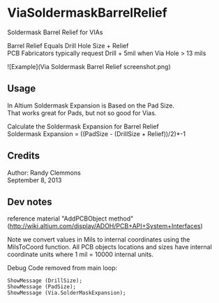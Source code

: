 # ViaSoldermaskBarrelRelief
Soldermask Barrel Relief for VIAs

Barrel Relief Equals Drill Hole Size + Relief\
PCB Fabricators typically request Drill + 5mil when Via Hole > 13 mils

![Example](Via Soldermask Barrel Relief screenshot.png)


## Usage
In Altium Soldermask Expansion is Based on the Pad Size.\
That works great for Pads, but not so good for Vias.

Calculate the Soldermask Expansion for Barrel Relief\
Soldermask Expansion = ((PadSize - (DrillSize + Relief))/2)*-1


## Credits
Author: Randy Clemmons\
September 8, 2013


## Dev notes
reference material "AddPCBObject method" (http://wiki.altium.com/display/ADOH/PCB+API+System+Interfaces)

Note we convert values in Mils to internal coordinates using the MilsToCoord function. All PCB objects locations and sizes have internal coordinate units where 1 mil = 10000 internal units.

Debug Code removed from main loop:

```
ShowMessage (DrillSize);
ShowMessage (PadSize);
ShowMessage (Via.SolderMaskExpansion);
```
